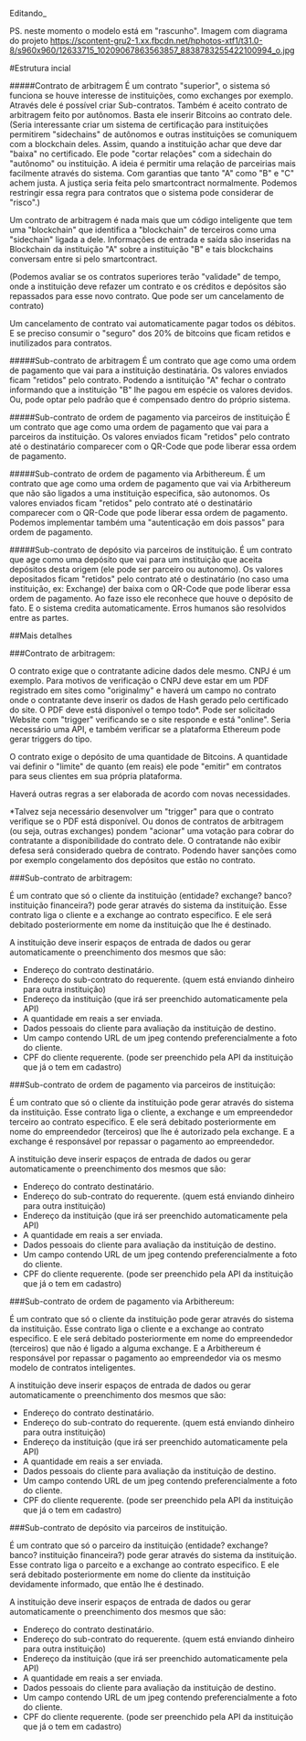 Editando_

PS. neste momento o modelo está em "rascunho".
Imagem com diagrama do projeto https://scontent-gru2-1.xx.fbcdn.net/hphotos-xtf1/t31.0-8/s960x960/12633715_10209067863563857_8838783255422100994_o.jpg


#Estrutura incial


#####Contrato de arbitragem
É um contrato "superior", o sistema só funciona se houve interesse de instituições, como exchanges por exemplo. Através dele é possível criar Sub-contratos. Também é aceito contrato de arbitragem feito por autônomos. Basta ele inserir Bitcoins ao contrato dele. (Seria interessante criar um sistema de certificação para instituições permitirem "sidechains" de autônomos e outras instituições se comuniquem com a blockchain deles. Assim, quando a instituição achar que deve dar "baixa" no certificado. Ele pode "cortar relações" com a sidechain do "autônomo" ou instituição. A ideia é permitir uma relação de parceirias mais facilmente através do sistema. Com garantias que tanto "A" como "B" e "C" achem justa. A justiça seria feita pelo smartcontract normalmente. Podemos restringir essa regra para contratos que o sistema pode considerar de "risco".)

Um contrato de arbitragem é nada mais que um código inteligente que tem uma "blockchain" que identifica a "blockchain" de terceiros como uma "sidechain" ligada a dele. Informações de entrada e saída são inseridas na Blockchain da instituição "A" sobre a instituição "B" e tais blockchains conversam entre si pelo smartcontract.

(Podemos avaliar se os contratos superiores terão "validade" de tempo, onde a instituição deve refazer um contrato e os créditos e depósitos são repassados para esse novo contrato. Que pode ser um cancelamento de contrato)

Um cancelamento de contrato vai automaticamente pagar todos os débitos. E se preciso consumir o "seguro" dos 20% de bitcoins que ficam retidos e inutilizados para contratos.


#####Sub-contrato de arbitragem
É um contrato que age como uma ordem de pagamento que vai para a instituição destinatária. Os valores enviados ficam "retidos" pelo contrato. Podendo a isntituição "A" fechar o contrato informando que a instituição "B" lhe pagou em espécie os valores devidos. Ou, pode optar pelo padrão que é compensado dentro do próprio sistema.

#####Sub-contrato de ordem de pagamento via parceiros de instituição
É um contrato que age como uma ordem de pagamento que vai para a parceiros da instituição. Os valores enviados ficam "retidos" pelo contrato até o destinatário comparecer com o QR-Code que pode liberar essa ordem de pagamento. 

#####Sub-contrato de ordem de pagamento via Arbithereum.
É um contrato que age como uma ordem de pagamento que vai via Arbithereum que não são ligados a uma instituição especifica, são autonomos. Os valores enviados ficam "retidos" pelo contrato até o destinatário comparecer com o QR-Code que pode liberar essa ordem de pagamento. Podemos implementar também uma "autenticação em dois passos" para ordem de pagamento.

#####Sub-contrato de depósito via parceiros de instituição.
É um contrato que age como uma depósito que vai para um instituição que aceita depósitos desta origem (ele pode ser parceiro ou autonomo). Os valores depositados ficam "retidos" pelo contrato até o destinatário (no caso uma instituição, ex: Exchange) der baixa com o QR-Code que pode liberar essa ordem de pagamento. Ao faze isso ele reconhece que houve o depósito de fato. E o sistema credita automaticamente. Erros humanos são resolvidos entre as partes.  

##Mais detalhes

###Contrato de arbitragem:

O contrato exige que o contratante adicine dados dele mesmo. CNPJ é um exemplo. Para motivos de verificação o CNPJ deve estar em um PDF registrado em sites como "originalmy" e haverá um campo no contrato onde o contratante deve inserir os dados de Hash gerado pelo certificado do site. O PDF deve está disponível o tempo todo*. Pode ser solicitado Website com "trigger" verificando se o site responde e está "online". Seria necessário uma API, e também verificar se a plataforma Ethereum pode gerar triggers do tipo.

O contrato exige o depósito de uma quantidade de Bitcoins. A quantidade vai definir o "limite" de quanto (em reais) ele pode "emitir" em contratos para seus clientes em sua própria plataforma.

Haverá outras regras a ser elaborada de acordo com novas necessidades.

*Talvez seja necessário desenvolver um "trigger" para que o contrato verifique se o PDF está disponível. Ou donos de contratos de arbitragem (ou seja, outras exchanges) pondem "acionar" uma votação para cobrar do contratante a disponibilidade do contrato dele. O contratande não exibir defesa será considerado quebra de contrato. Podendo haver sanções como por exemplo congelamento dos depósitos que estão no contrato.

###Sub-contrato de arbitragem:

É um contrato que só o cliente da instituição (entidade? exchange? banco? instituição financeira?) pode gerar através do sistema da instituição. Esse contrato liga o cliente e a exchange ao contrato especifico. E ele será debitado posteriormente em nome da instituição que lhe é destinado.

A instituição deve inserir espaços de entrada de dados ou gerar automaticamente o preenchimento dos mesmos que são:
* Endereço do contrato destinatário.
* Endereço do sub-contrato do requerente. (quem está enviando dinheiro para outra instituição)
* Endereço da instituição (que irá ser preenchido automaticamente pela API)
* A quantidade em reais a ser enviada.
* Dados pessoais do cliente para avaliação da instituição de destino.
* Um campo contendo URL de um jpeg contendo preferencialmente a foto do cliente.
* CPF do cliente requerente. (pode ser preenchido pela API da instituição que já o tem em cadastro)

###Sub-contrato de ordem de pagamento via parceiros de instituição:

É um contrato que só o cliente da instituição pode gerar através do sistema da instituição. Esse contrato liga o cliente, a exchange e um empreendedor terceiro ao contrato especifico. E ele será debitado posteriormente em nome do empreendedor (terceiros) que lhe é autorizado pela exchange. E a exchange é responsável por repassar o pagamento ao empreendedor.

A instituição deve inserir espaços de entrada de dados ou gerar automaticamente o preenchimento dos mesmos que são:
* Endereço do contrato destinatário.
* Endereço do sub-contrato do requerente. (quem está enviando dinheiro para outra instituição)
* Endereço da instituição (que irá ser preenchido automaticamente pela API)
* A quantidade em reais a ser enviada.
* Dados pessoais do cliente para avaliação da instituição de destino.
* Um campo contendo URL de um jpeg contendo preferencialmente a foto do cliente.
* CPF do cliente requerente. (pode ser preenchido pela API da instituição que já o tem em cadastro)

###Sub-contrato de ordem de pagamento via Arbithereum:

É um contrato que só o cliente da instituição pode gerar através do sistema da instituição. Esse contrato liga o cliente e a exchange ao contrato especifico. E ele será debitado posteriormente em nome do empreendedor (terceiros) que não é ligado a alguma exchange. E a Arbithereum é responsável por repassar o pagamento ao empreendedor via os mesmo modelo de contratos inteligentes.

A instituição deve inserir espaços de entrada de dados ou gerar automaticamente o preenchimento dos mesmos que são:
* Endereço do contrato destinatário.
* Endereço do sub-contrato do requerente. (quem está enviando dinheiro para outra instituição)
* Endereço da instituição (que irá ser preenchido automaticamente pela API)
* A quantidade em reais a ser enviada.
* Dados pessoais do cliente para avaliação da instituição de destino.
* Um campo contendo URL de um jpeg contendo preferencialmente a foto do cliente.
* CPF do cliente requerente. (pode ser preenchido pela API da instituição que já o tem em cadastro)

###Sub-contrato de depósito via parceiros de instituição.

É um contrato que só o parceiro da instituição (entidade? exchange? banco? instituição financeira?) pode gerar através do sistema da instituição. Esse contrato liga o parceito e a exchange ao contrato especifico. E ele será debitado posteriormente em nome do cliente da instituição devidamente informado, que então lhe é destinado.

A instituição deve inserir espaços de entrada de dados ou gerar automaticamente o preenchimento dos mesmos que são:
* Endereço do contrato destinatário.
* Endereço do sub-contrato do requerente. (quem está enviando dinheiro para outra instituição)
* Endereço da instituição (que irá ser preenchido automaticamente pela API)
* A quantidade em reais a ser enviada.
* Dados pessoais do cliente para avaliação da instituição de destino.
* Um campo contendo URL de um jpeg contendo preferencialmente a foto do cliente.
* CPF do cliente requerente. (pode ser preenchido pela API da instituição que já o tem em cadastro)
